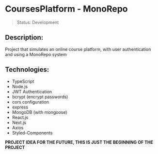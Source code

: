 # CoursesPlatform - MonoRepo
> Status: Development

## Description:
Project that simulates an online course platform, with user authentication and using a MonoRepo system

## Technologies:
- TypeScript
- Node.js
- JWT Authentication
- bcrypt (encrypt passwords)
- cors configuration
- express
- MongoDB (with mongoose)
- React.js
- Next.js
- Axios
- Styled-Components

**PROJECT IDEA FOR THE FUTURE, THIS IS JUST THE BEGINNING OF THE PROJECT**
